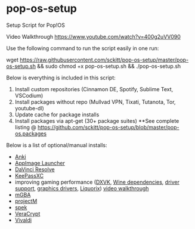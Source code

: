 # pop-os-setup
Setup Script for Pop!OS

Video Walkthrough
https://www.youtube.com/watch?v=400g2uVV090

Use the following command to run the script easily in one run:

wget https://raw.githubusercontent.com/sckitt/pop-os-setup/master/pop-os-setup.sh && sudo chmod +x pop-os-setup.sh && ./pop-os-setup.sh

Below is everything is included in this script:

1. Install custom repositories (Cinnamon DE, Spotify, Sublime Text, VSCodium)
2. Install packages without repo (Mullvad VPN, Tixati, Tutanota, Tor, youtube-dl)
3. Update cache for package installs
4. Install packages via apt-get (30+ package suites)
**See complete listing @ https://github.com/sckitt/pop-os-setup/blob/master/pop-os.packages

Below is a list of optional/manual installs:

* [Anki](https://apps.ankiweb.net/)
* [AppImage Launcher](https://github.com/TheAssassin/AppImageLauncher)
* [DaVinci Resolve](https://www.blackmagicdesign.com/products/davinciresolve/)
* [KeePassXC](https://www.spotify.com/us/download/linux/)
* improving gaming performance ([DXVK](https://github.com/lutris/docs/blob/master/HowToDXVK.md), [Wine dependencies](https://github.com/lutris/docs/blob/master/WineDependencies.md), [driver support](https://github.com/lutris/docs/blob/master/InstallingDrivers.md), [graphics drivers](https://github.com/doitsujin/dxvk/wiki/Driver-support), [Liquorix](https://liquorix.net/)) [video walkthrough](https://youtu.be/-jLCjY7PNig?t=466)
* [mGBA](https://mgba.io/)
* [projectM](https://github.com/projectM-visualizer/projectM)
* [spek](http://spek.cc/)
* [VeraCrypt](https://www.veracrypt.fr/en/Home.html)
* [Vivaldi](https://vivaldi.com/)